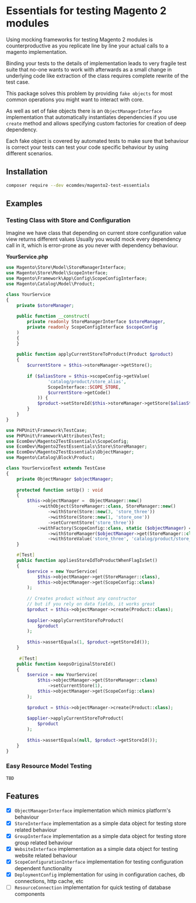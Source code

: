 # Essentials for testing Magento 2 modules

Using mocking frameworks for testing Magento 2 modules is counterproductive as you replicate line by line your actual calls to a magento implementation.

Binding your tests to the details of implementation leads to very fragile test suite that no-one wants to work with afterwards as a small change in underlying code like extraction of the class requires complete rewrite of the test case. 

This package solves this problem by providing `fake objects` for most common operations you might want to interact with core.

As well as set of fake objects there is an  `ObjectManagerInterface` implementation that automatically instantiates dependencies if you use `create` method and allows specifying custom factories for creation of deep dependency.

Each fake object is covered by automated tests to make sure that behaviour is correct your tests can test your code specific behaviour by using different scenarios.


## Installation
```bash
composer require --dev ecomdev/magento2-test-essentials
```

## Examples

### Testing Class with Store and Configuration

Imagine we have class that depending on current store configuration value view returns different values
Usually you would mock every dependency call in it, which is error-prone as you never with dependency behaviour.

**YourService.php**
```php
use Magento\Store\Model\StoreManagerInterface;
use Magento\Store\Model\ScopeInterface;
use Magento\Framework\App\Config\ScopeConfigInterface;
use Magento\Catalog\Model\Product;

class YourService 
{
    private $storeManager;
    
    public function __construct(
        private readonly StoreManagerInterface $storeManager,
        private readonly ScopeConfigInterface $scopeConfig
    ) 
    {
    }
    
    public function applyCurrentStoreToProduct(Product $product) 
    {
        $currentStore = $this->storeManager->getStore();
        
        if ($aliasStore = $this->scopeConfig->getValue(
                'catalog/product/store_alias', 
                ScopeInterface::SCOPE_STORE,
                $currentStore->getCode()
            )) {
            $product->setStoreId($this->storeManager->getStore($aliasStore)->getId());
        }
    }
}
```


```php
use PHPUnit\Framework\TestCase;
use PHPUnit\Framework\Attributes\Test;
use EcomDev\Magento2TestEssentials\ScopeConfig;
use EcomDev\Magento2TestEssentials\Store\StoreManager;
use EcomDev\Magento2TestEssentials\ObjectManager;
use Magento\Catalog\Block\Product;

class YourServiceTest extends TestCase
{
    private ObjectManager $objectManager;
    
    protected function setUp() : void
    {
        $this->objectManager =  ObjectManager::new()
            ->withObject(StoreManager::class, StoreManager::new()
                ->withStore(Store::new(3, 'store_three'))
                ->withStore(Store::new(1, 'store_one'))
                ->setCurrentStore('store_three'))
            ->withFactory(ScopeConfig::class, static ($objectManager) => ScopeConfig::new()
                ->withStoreManager($objectManager->get(StoreManager::class))
                ->withStoreValue('store_three', 'catalog/product/store_alias', 1));
    }

    #[Test]
    public function appliesStoreIdToProductWhenFlagIsSet() 
    {
        $service = new YourService(
            $this->objectManager->get(StoreManager::class),
            $this->objectManager->get(ScopeConfig::class)
        );
        
        // Creates product without any constructor
        // but if you rely on data fields, it works great
        $product = $this->objectManager->create(Product::class); 
        
        $applier->applyCurrentStoreToProduct(
            $product
        );
        
        $this->assertEquals(1, $product->getStoreId());
    }
    
     #[Test]
    public function keepsOriginalStoreId() 
    {
        $service = new YourService(
            $this->objectManager->get(StoreManager::class)
                ->setCurrentStore(1),
            $this->objectManager->get(ScopeConfig::class)
        );
        
        $product = $this->objectManager->create(Product::class); 
         
        $applier->applyCurrentStoreToProduct(
            $product
        );
        
        $this->assertEquals(null, $product->getStoreId());
    }
}
```

### Easy Resource Model Testing

```
TBD
```


## Features

- [x] `ObjectManagerInterface` implementation which mimics platform's behaviour
- [x] `StoreInterface` implementation as a simple data object for testing store related behaviour
- [x] `GroupInterface` implementation as a simple data object for testing store group related behaviour
- [x] `WebsiteInterface` implementation as a simple data object for testing website related behaviour
- [x] `ScopeConfigurationInterface` implementation for testing configuration dependent functionality
- [x] `DeploymentConfig` implementation for using in configuration caches, db connections, http cache, etc
- [ ] `ResourceConnection` implementation for quick testing of database components